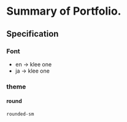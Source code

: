 # Summary of Portfolio.

## Specification

### Font

- en -> klee one
- ja -> klee one

### theme

#### round

`rounded-sm`
